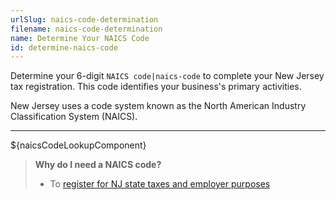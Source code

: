 ```yaml
---
urlSlug: naics-code-determination
filename: naics-code-determination
name: Determine Your NAICS Code
id: determine-naics-code
---
```

Determine your 6-digit `NAICS code|naics-code` to complete your New Jersey tax registration. This code identifies your business's primary activities.

New Jersey uses a code system known as the North American Industry Classification System (NAICS).

- - -

${naicsCodeLookupComponent}

> **Why do I need a NAICS code?**
>
> * To [register for NJ state taxes and employer purposes](/tasks/register-for-taxes)